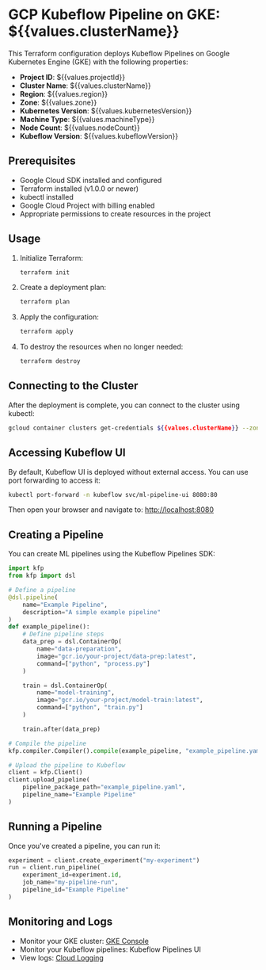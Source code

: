 # GCP Kubeflow Pipeline on GKE: ${{values.clusterName}}

This Terraform configuration deploys Kubeflow Pipelines on Google Kubernetes Engine (GKE) with the following properties:

- **Project ID**: ${{values.projectId}}
- **Cluster Name**: ${{values.clusterName}}
- **Region**: ${{values.region}}
- **Zone**: ${{values.zone}}
- **Kubernetes Version**: ${{values.kubernetesVersion}}
- **Machine Type**: ${{values.machineType}}
- **Node Count**: ${{values.nodeCount}}
- **Kubeflow Version**: ${{values.kubeflowVersion}}

## Prerequisites

- Google Cloud SDK installed and configured
- Terraform installed (v1.0.0 or newer)
- kubectl installed
- Google Cloud Project with billing enabled
- Appropriate permissions to create resources in the project

## Usage

1. Initialize Terraform:

   ```bash
   terraform init
   ```

2. Create a deployment plan:

   ```bash
   terraform plan
   ```

3. Apply the configuration:

   ```bash
   terraform apply
   ```

4. To destroy the resources when no longer needed:
   ```bash
   terraform destroy
   ```

## Connecting to the Cluster

After the deployment is complete, you can connect to the cluster using kubectl:

```bash
gcloud container clusters get-credentials ${{values.clusterName}} --zone ${{values.zone}} --project ${{values.projectId}}
```

## Accessing Kubeflow UI

By default, Kubeflow UI is deployed without external access. You can use port forwarding to access it:

```bash
kubectl port-forward -n kubeflow svc/ml-pipeline-ui 8080:80
```

Then open your browser and navigate to: [http://localhost:8080](http://localhost:8080)

## Creating a Pipeline

You can create ML pipelines using the Kubeflow Pipelines SDK:

```python
import kfp
from kfp import dsl

# Define a pipeline
@dsl.pipeline(
    name="Example Pipeline",
    description="A simple example pipeline"
)
def example_pipeline():
    # Define pipeline steps
    data_prep = dsl.ContainerOp(
        name="data-preparation",
        image="gcr.io/your-project/data-prep:latest",
        command=["python", "process.py"]
    )

    train = dsl.ContainerOp(
        name="model-training",
        image="gcr.io/your-project/model-train:latest",
        command=["python", "train.py"]
    )

    train.after(data_prep)

# Compile the pipeline
kfp.compiler.Compiler().compile(example_pipeline, "example_pipeline.yaml")

# Upload the pipeline to Kubeflow
client = kfp.Client()
client.upload_pipeline(
    pipeline_package_path="example_pipeline.yaml",
    pipeline_name="Example Pipeline"
)
```

## Running a Pipeline

Once you've created a pipeline, you can run it:

```python
experiment = client.create_experiment("my-experiment")
run = client.run_pipeline(
    experiment_id=experiment.id,
    job_name="my-pipeline-run",
    pipeline_id="Example Pipeline"
)
```

## Monitoring and Logs

- Monitor your GKE cluster: [GKE Console](https://console.cloud.google.com/kubernetes)
- Monitor your Kubeflow pipelines: Kubeflow Pipelines UI
- View logs: [Cloud Logging](https://console.cloud.google.com/logs)

